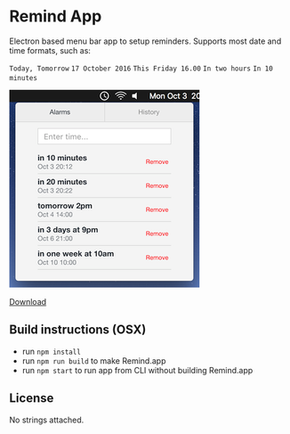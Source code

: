 # Remind App

Electron based menu bar app to setup reminders. Supports most date and time formats, such as:

`Today, Tomorrow`
`17 October 2016`
`This Friday 16.00`
`In two hours`
`In 10 minutes`

![Remind.App](preview.png "Remind.App")

[Download](https://github.com/sksmatt/remind.app/releases)

## Build instructions (OSX)

- run `npm install`
- run `npm run build` to make Remind.app
- run `npm start` to run app from CLI without building Remind.app

## License

No strings attached.

